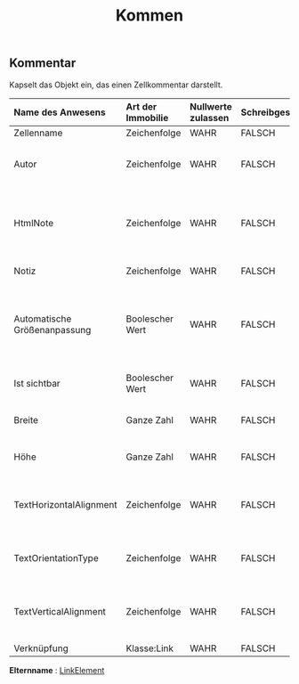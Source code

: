﻿---
title: Kommen
second_title: Aspose.Cells Cloud Documen
type: docs
url: /de/specification/model/comment/
description: "Aspose.Cells Cloud-Modellspezifikation: Kommentar. Müheloses Bearbeiten von Excel und anderen Tabellenkalkulationsdokumenten mit Funktionen wie Öffnen, Generieren, Bearbeiten, Teilen, Zusammenführen, Vergleichen und Konvertieren"
kwords: Excel, Office, Tabellenkalkulation, Cloud REST API, Kommentar
weight: 50
---
## **Kommentar**

 Kapselt das Objekt ein, das einen Zellkommentar darstellt.

| Name des Anwesens| Art der Immobilie| Nullwerte zulassen| Schreibgeschützt| Standardwert| Beschreibung|
|:- |:- |:- |:- |:- |:- |
| Zellenname| Zeichenfolge| WAHR| FALSCH|||
| Autor| Zeichenfolge| WAHR| FALSCH||Ruft den Namen des ursprünglichen Kommentarautors ab und legt ihn fest.|
| HtmlNote| Zeichenfolge| WAHR| FALSCH|| Ruft die HTML-Zeichenfolge ab und legt sie fest, die Daten und einige Formate in diesem Kommentar enthält.|
| Notiz| Zeichenfolge| WAHR| FALSCH|| Stellt den Inhalt des Kommentars dar.|
| Automatische Größenanpassung| Boolescher Wert| WAHR| FALSCH|| Gibt an, ob die Größe des Kommentars automatisch entsprechend seinem Inhalt angepasst wird.|
| Ist sichtbar| Boolescher Wert| WAHR| FALSCH|| Gibt an, ob der Kommentar sichtbar ist oder nicht.|
| Breite| Ganze Zahl| WAHR| FALSCH|| Stellt die Breite des Kommentars in Pixeln dar.|
| Höhe| Ganze Zahl| WAHR| FALSCH|| Stellt die Höhe des Kommentars in Pixeln dar.|
| TextHorizontalAlignment| Zeichenfolge| WAHR| FALSCH|| Ruft den horizontalen Textausrichtungstyp des Kommentars ab und legt ihn fest.|
| TextOrientationType| Zeichenfolge| WAHR| FALSCH|| Ruft den Textausrichtungstyp des Kommentars ab und legt ihn fest.|
| TextVerticalAlignment| Zeichenfolge| WAHR| FALSCH|| Ruft den Typ der vertikalen Textausrichtung des Kommentars ab und legt ihn fest.|
| Verknüpfung| Klasse:Link| WAHR| FALSCH|||

**Elternname** : [LinkElement](/specification/model/linkelement)

